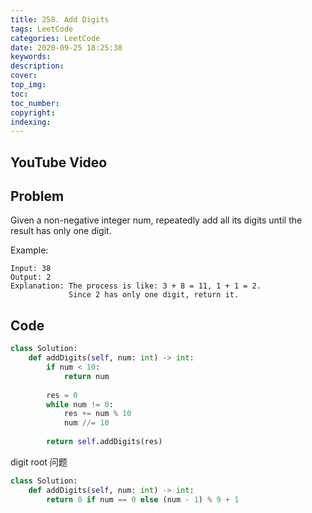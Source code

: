 ```yaml
---
title: 258. Add Digits
tags: LeetCode
categories: LeetCode
date: 2020-09-25 18:25:38
keywords:
description:
cover:
top_img:
toc:
toc_number:
copyright:
indexing:
---
```

## YouTube Video


## Problem
Given a non-negative integer num, repeatedly add all its digits until the result has only one digit.

Example:
```
Input: 38
Output: 2 
Explanation: The process is like: 3 + 8 = 11, 1 + 1 = 2. 
             Since 2 has only one digit, return it.
```
## Code
```python
class Solution:
    def addDigits(self, num: int) -> int:
        if num < 10:
            return num
        
        res = 0
        while num != 0:
            res += num % 10
            num //= 10
        
        return self.addDigits(res)
```

digit root 问题
```python
class Solution:
    def addDigits(self, num: int) -> int:
        return 0 if num == 0 else (num - 1) % 9 + 1
```
